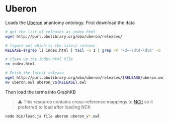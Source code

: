 # Uberon

Loads the [Uberon](https://uberon.github.io/) anantomy ontology. First download the data

```bash
# get the list of releases as index.html
wget http://purl.obolibrary.org/obo/uberon/releases/

# figure out which is the latest release
RELEASE=$(grep li index.html | tail -n 1 | grep -P '\d+-\d\d-\d\d' -o | head -n 1)

# clean up the index.html file
rm index.html

# Fetch the latest release
wget http://purl.obolibrary.org/obo/uberon/releases/$RELEASE/uberon.owl
mv uberon.owl uberon_v${RELEASE}.owl
```

Then load the terms into GraphKB

> :warning: This resource contains cross-reference mappings to [NCIt](../ncit) so it preferred to load after loading NCIt

```bash
node bin/load.js file uberon uberon_v*.owl
```
